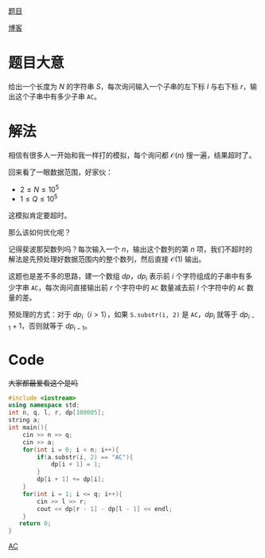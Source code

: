 [题目](https://www.luogu.com.cn/problem/AT4306)

[博客](https://www.luogu.com.cn/blog/achjuncool/solution-at4306)

# 题目大意

给出一个长度为 $N$ 的字符串 $S$，每次询问输入一个子串的左下标 $l$ 与右下标 $r$，输出这个子串中有多少子串 ```AC```。

# 解法

相信有很多人一开始和我一样打的模拟，每个询问都 $\mathcal{O}(n)$ 搜一遍，结果超时了。

回来看了一眼数据范围，好家伙：

- $2\le N\le10^5$
- $1\le Q\le10^5$

这模拟肯定要超时。

那么该如何优化呢？

记得斐波那契数列吗？每次输入一个 $n$，输出这个数列的第 $n$ 项，我们不超时的解法是先预处理好数据范围内的整个数列，然后直接 $\mathcal{O}(1)$ 输出。

这题也是差不多的思路，建一个数组 $dp$，$dp_i$ 表示前 $i$ 个字符组成的子串中有多少字串 ```AC```，每次询问直接输出前 $r$ 个字符中的 ```AC``` 数量减去前 $l$ 个字符中的 ```AC``` 数量的差。

预处理的方式：对于 $dp_i$（$i>1$），如果 ```S.substr(i, 2)``` 是 ```AC```，$dp_i$ 就等于 $dp_{i-1}+1$，否则就等于 $dp_{i-1}$。

# Code

~~大家都最爱看这个是吗~~

```cpp
#include <iostream>
using namespace std;
int n, q, l, r, dp[100005];
string a;
int main(){
	cin >> n >> q;
	cin >> a;
	for(int i = 0; i < n; i++){
		if(a.substr(i, 2) == "AC"){
			dp[i + 1] = 1;
		}
		dp[i + 1] += dp[i];
	}
	for(int i = 1; i <= q; i++){
		cin >> l >> r;
		cout << dp[r - 1] - dp[l - 1] << endl;
	}
   return 0;
}
```

[AC](https://www.luogu.com.cn/record/80525751)
